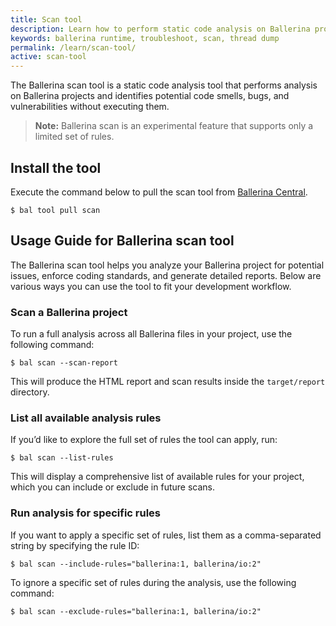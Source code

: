 ```yaml
---
title: Scan tool
description: Learn how to perform static code analysis on Ballerina projects to identify potential code smells, bugs, and vulnerabilities.
keywords: ballerina runtime, troubleshoot, scan, thread dump
permalink: /learn/scan-tool/
active: scan-tool
---
```


The Ballerina scan tool is a static code analysis tool that performs analysis on Ballerina projects and identifies potential code smells, bugs, and vulnerabilities without executing them.

>**Note:** Ballerina scan is an experimental feature that supports only a limited set of rules.

## Install the tool

Execute the command below to pull the scan tool from [Ballerina Central](https://central.ballerina.io/ballerina/wsdl/latest).

```
$ bal tool pull scan
```

## Usage Guide for Ballerina scan tool

The Ballerina scan tool helps you analyze your Ballerina project for potential issues, enforce coding standards, and generate detailed reports. Below are various ways you can use the tool to fit your development workflow.

### Scan a Ballerina project

To run a full analysis across all Ballerina files in your project, use the following command:

```
$ bal scan --scan-report
```

This will produce the HTML report and scan results inside the `target/report` directory.

### List all available analysis rules

If you’d like to explore the full set of rules the tool can apply, run:

```
$ bal scan --list-rules
```

This will display a comprehensive list of available rules for your project, which you can include or exclude in future scans.

### Run analysis for specific rules

If you want to apply a specific set of rules, list them as a comma-separated string by specifying the rule ID:

```
$ bal scan --include-rules="ballerina:1, ballerina/io:2"
```

To ignore a specific set of rules during the analysis, use the following command:

```
$ bal scan --exclude-rules="ballerina:1, ballerina/io:2"
```

